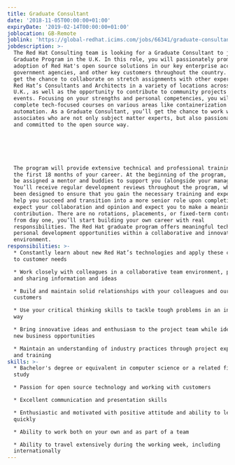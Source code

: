 ```yaml
---
title: Graduate Consultant
date: '2018-11-05T00:00:00+01:00'
expiryDate: '2019-02-14T00:00:00+01:00'
joblocation: GB-Remote
joblink: 'https://global-redhat.icims.com/jobs/66341/graduate-consultant/job?hub=7'
jobdescription: >-
  The Red Hat Consulting team is looking for a Graduate Consultant to join our
  Graduate Program in the U.K. In this role, you will passionately promote the
  adoption of Red Hat's open source solutions in our key enterprise accounts,
  government agencies, and other key customers throughout the country. You’ll
  get the chance to collaborate on stretch assignments with other experienced
  Red Hat’s Consultants and Architects in a variety of locations across the
  U.K., as well as the opportunity to contribute to community projects and
  events. Focusing on your strengths and personal competencies, you will
  complete tech-focused courses on various areas like containerization and
  automation. As a Graduate Consultant, you’ll get the chance to work with
  associates who are not only subject matter experts, but also passionate about
  and committed to the open source way.






  The program will provide extensive technical and professional training during
  the first 18 months of your career. At the beginning of the program, you will
  be assigned a mentor and buddies to support you (alongside your manager).
  You’ll receive regular development reviews throughout the program, which has
  been designed to ensure that you gain the necessary training and experience to
  help you succeed and transition into a more senior role upon completion. We'll
  expect your collaboration and opinion and expect you to make a meaningful
  contribution. There are no rotations, placements, or fixed-term contracts,
  from day one, you’ll start building your own career with real
  responsibilities. The Red Hat graduate program offers meaningful technical and
  personal development opportunities within a collaborative and innovative
  environment.
responsibilities: >-
  * Constantly learn about new Red Hat’s technologies and apply these concepts
  to customer needs

  * Work closely with colleagues in a collaborative team environment, providing
  and sharing information and ideas

  * Build and maintain solid relationships with your colleagues and our
  customers

  * Use your critical thinking skills to tackle tough problems in an innovative
  way

  * Bring innovative ideas and enthusiasm to the project team while identifying
  new business opportunities

  * Maintain an understanding of industry practices through project experience
  and training
skills: >-
  * Bachelor's degree or equivalent in computer science or a related field of
  study

  * Passion for open source technology and working with customers

  * Excellent communication and presentation skills

  * Enthusiastic and motivated with positive attitude and ability to learn
  quickly

  * Ability to work both on your own and as part of a team

  * Ability to travel extensively during the working week, including
  internationally
---
```


